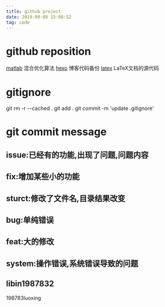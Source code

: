 ```yaml
---
title: github project
date: 2019-09-08 15:08:52
tag: code
---
```

# github reposition

[matlab](https://github.com/libin1987832/optim) 混合优化算法
[hexo](https://github.com/libin1987832/hexo) 博客代码备份
[latex](https://github.com/libin1987832/latex) LaTeX文档的源代码

# gitignore
git rm -r --cached .
git add .
git commit -m 'update .gitignore'

# git commit message
## issue:已经有的功能,出现了问题,问题内容
## fix:增加某些小的功能
## sturct:修改了文件名,目录结果改变
## bug:单纯错误
## feat:大的修改
## system:操作错误,系统错误导致的问题

## libin1987832 
198783luoxing